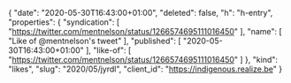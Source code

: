 {
  "date": "2020-05-30T16:43:00+01:00",
  "deleted": false,
  "h": "h-entry",
  "properties": {
    "syndication": [
      "https://twitter.com/mentnelson/status/1266574695111016450"
    ],
    "name": [
      "Like of @mentnelson's tweet"
    ],
    "published": [
      "2020-05-30T16:43:00+01:00"
    ],
    "like-of": [
      "https://twitter.com/mentnelson/status/1266574695111016450"
    ]
  },
  "kind": "likes",
  "slug": "2020/05/jyrdl",
  "client_id": "https://indigenous.realize.be"
}
